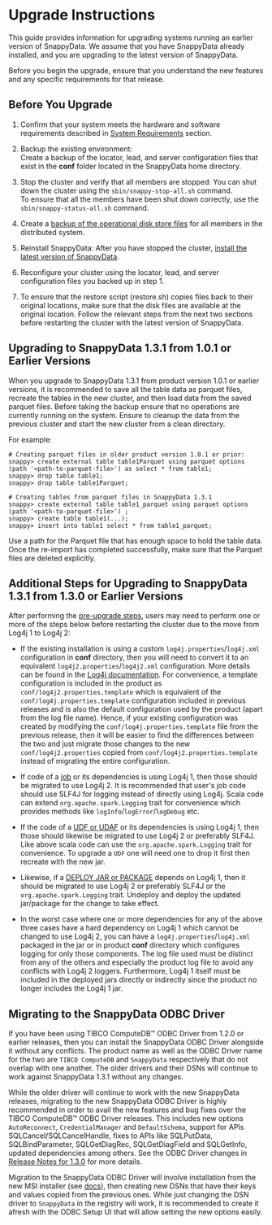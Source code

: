 # Upgrade Instructions

This guide provides information for upgrading systems running an earlier version of SnappyData. We assume that you have SnappyData already installed, and you are upgrading to the latest version of SnappyData.

Before you begin the upgrade, ensure that you understand the new features and any specific requirements for that release.

<a id="pre-upgrade-steps"></a>
## Before You Upgrade

1. Confirm that your system meets the hardware and software requirements described in [System Requirements](../install/system_requirements.md) section.

2. Backup the existing environment: </br>Create a backup of the locator, lead, and server configuration files that exist in the **conf** folder located in the SnappyData home directory.

3. Stop the cluster and verify that all members are stopped: You can shut down the cluster using the `sbin/snappy-stop-all.sh` command. </br>To ensure that all the members have been shut down correctly, use the `sbin/snappy-status-all.sh` command.

4. Create a [backup of the operational disk store files](../reference/command_line_utilities/store-backup.md) for all members in the distributed system.

5. Reinstall SnappyData: After you have stopped the cluster, [install the latest version of SnappyData](../install/index.md).

6. Reconfigure your cluster using the locator, lead, and server configuration files you backed up in step 1.

7. To ensure that the restore script (restore.sh) copies files back to their original locations, make sure that the
   disk files are available at the original location. Follow the relevant steps from the next two sections before
   restarting the cluster with the latest version of SnappyData.


## Upgrading to SnappyData 1.3.1 from 1.0.1 or Earlier Versions

When you upgrade to SnappyData 1.3.1 from product version 1.0.1 or earlier versions, it is recommended to save all the table data as parquet files, recreate the tables in the new cluster, and then load data from the saved parquet files. Before taking the backup ensure that no operations are currently running on the system. Ensure to cleanup the data from the previous cluster and start the new cluster from a clean directory.

For example:

```
# Creating parquet files in older product version 1.0.1 or prior:
snappy> create external table table1Parquet using parquet options (path '<path-to-parquet-file>') as select * from table1;
snappy> drop table table1;
snappy> drop table table1Parquet;

# Creating tables from parquet files in SnappyData 1.3.1
snappy> create external table table1_parquet using parquet options (path '<path-to-parquet-file>') ;
snappy> create table table1(...);
snappy> insert into table1 select * from table1_parquet;
```
Use a path for the Parquet file that has enough space to hold the table data. Once the re-import has completed successfully, make sure that the Parquet files are deleted explicitly.


<a id="upgrade-from-1.3.0-or-older"></a>
## Additional Steps for Upgrading to SnappyData 1.3.1 from 1.3.0 or Earlier Versions

After performing the [pre-upgrade steps](#pre-upgrade-steps), users may need to perform one or more of the steps
below before restarting the cluster due to the move from Log4j 1 to Log4j 2:

* If the existing installation is using a custom `log4j.properties`/`log4j.xml` configuration in **conf**
  directory, then you will need to convert it to an equivalent `log4j2.properties`/`log4j2.xml` configuration.
  More details can be found in the [Log4j documentation](https://logging.apache.org/log4j/2.x/manual/migration.html).
  For convenience, a template configuration is included in the product as `conf/log4j2.properties.template`
  which is equivalent of the `conf/log4j.properties.template` configuration included in previous releases
  and is also the default configuration used by the product (apart from the log file name).
  Hence, if your existing configuration was created by modifying the `conf/log4j.properties.template` file
  from the previous release, then it will be easier to find the differences between the two and just migrate
  those changes to the new `conf/log4j2.properties` copied from `conf/log4j2.properties.template` instead of
  migrating the entire configuration.

* If code of a [job](../programming_guide/snappydata_jobs.md) or its dependencies is using Log4j 1,
  then those should be migrated to use Log4j 2. It is recommended that user's job code should use SLF4J
  for logging instead of directly using Log4j. Scala code can extend `org.apache.spark.Logging` trait
  for convenience which provides methods like `logInfo`/`logError`/`logDebug` etc.

* If the code of a [UDF or UDAF](../programming_guide/udf_and_udaf.md) or its dependencies is using Log4j 1,
  then those should likewise be migrated to use Log4j 2 or preferably SLF4J. Like above scala code can use
  the `org.apache.spark.Logging` trait for convenience. To upgrade a `UDF` one will need one to drop it first
  then recreate with the new jar.

* Likewise, if a [DEPLOY JAR or PACKAGE](../reference/sql_reference/deploy.md) depends on Log4j 1,
  then it should be migrated to use Log4j 2 or preferably SLF4J or the `org.apache.spark.Logging` trait.
  Undeploy and deploy the updated jar/package for the change to take effect.

* In the worst case where one or more dependencies for any of the above three cases have a hard dependency on
  Log4j 1 which cannot be changed to use Log4j 2, you can have a `log4j.properties`/`log4j.xml` packaged in
  the jar or in product **conf** directory which configures logging for only those components. The log file
  used must be distinct from any of the others and especially the product log file to avoid any conflicts with
  Log4j 2 loggers. Furthermore, Log4j 1 itself must be included in the deployed jars directly or indirectly
  since the product no longer includes the Log4j 1 jar.


## Migrating to the SnappyData ODBC Driver

If you have been using TIBCO ComputeDB™ ODBC Driver from 1.2.0 or earlier releases, then you can install the
SnappyData ODBC Driver alongside it without any conflicts. The product name as well as the ODBC Driver name
for the two are `TIBCO ComputeDB` and `SnappyData` respectively that do not overlap with one another.
The older drivers and their DSNs will continue to work against SnappyData 1.3.1 without any changes.

While the older driver will continue to work with the new SnappyData releases, migrating to the new SnappyData
ODBC Driver is highly recommended in order to avail the new features and bug fixes over the TIBCO ComputeDB™ ODBC
Driver releases. This includes new options `AutoReconnect`, `CredentialManager` and `DefaultSchema`, support for
APIs SQLCancel/SQLCancelHandle, fixes to APIs like SQLPutData, SQLBindParameter, SQLGetDiagRec, SQLGetDiagField
and SQLGetInfo, updated dependencies among others. See the ODBC Driver changes in
[Release Notes for 1.3.0](https://tibcosoftware.github.io/snappydata/1.3.0/release_notes/release_notes/#odbc-driver)
for more details.

Migration to the SnappyData ODBC Driver will involve installation from the new MSI installer
(see [docs](../howto/connect_using_odbc_driver.md)), then creating new DSNs that have their keys and values
copied from the previous ones. While just changing the DSN driver to `SnappyData` in the registry will work,
it is recommended to create it afresh with the ODBC Setup UI that will allow setting the new options easily.
